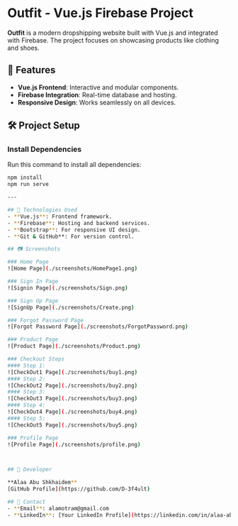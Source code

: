 # Outfit - Vue.js Firebase Project

**Outfit** is a modern dropshipping website built with Vue.js and integrated with Firebase. The project focuses on showcasing products like clothing and shoes.

## 🚀 Features
- **Vue.js Frontend**: Interactive and modular components.
- **Firebase Integration**: Real-time database and hosting.
- **Responsive Design**: Works seamlessly on all devices.

## 🛠 Project Setup

### Install Dependencies
Run this command to install all dependencies:

```bash
npm install
npm run serve

---

## 🔧 Technologies Used
- **Vue.js**: Frontend framework.
- **Firebase**: Hosting and backend services.
- **Bootstrap**: For responsive UI design.
- **Git & GitHub**: For version control.

## 📷 Screenshots

### Home Page
![Home Page](./screenshots/HomePage1.png)

### Sign In Page
![Signin Page](./screenshots/Sign.png)

### Sign Up Page
![SignUp Page](./screenshots/Create.png)

### Forgot Password Page
![Forgot Password Page](./screenshots/ForgotPassword.png)

### Product Page
![Product Page](./screenshots/Product.png)

### Checkout Steps
#### Step 1:
![CheckOut1 Page](./screenshots/buy1.png)
#### Step 2:
![CheckOut2 Page](./screenshots/buy2.png)
#### Step 3:
![CheckOut3 Page](./screenshots/buy3.png)
#### Step 4:
![CheckOut4 Page](./screenshots/buy4.png)
#### Step 5:
![CheckOut5 Page](./screenshots/buy5.png)

### Profile Page
![Profile Page](./screenshots/profile.png)



## 👤 Developer

**Alaa Abu Shkhaidem**  
[GitHub Profile](https://github.com/D-3f4ult)

## 💬 Contact
- **Email**: alamotram@gmail.com
- **LinkedIn**: [Your LinkedIn Profile](https://linkedin.com/in/alaa-abu-shkhaidem-763681192)

